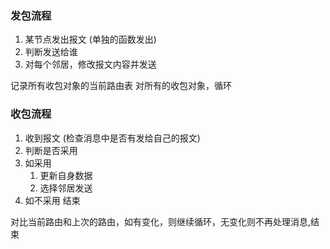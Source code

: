 ### 发包流程

1. 某节点发出报文 (单独的函数发出)
2. 判断发送给谁
3. 对每个邻居，修改报文内容并发送


记录所有收包对象的当前路由表
对所有的收包对象，循环
### 收包流程
1. 收到报文 (检查消息中是否有发给自己的报文)
2. 判断是否采用
3. 如采用
   1. 更新自身数据
   2. 选择邻居发送
4. 如不采用
   结束

对比当前路由和上次的路由，如有变化，则继续循环，无变化则不再处理消息,结束

    

   